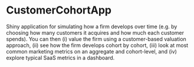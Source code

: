 # CustomerCohortApp
 Shiny application for simulating how a firm develops over time (e.g. by choosing how many customers it acquires and how much each customer spends). You can then (i) value the firm using a customer-based valuation approach, (ii) see how the firm develops cohort by cohort, (iii) look at most common marketing metrics on an aggregate and cohort-level, and (iv) explore typical SaaS metrics in a dashboard. 
